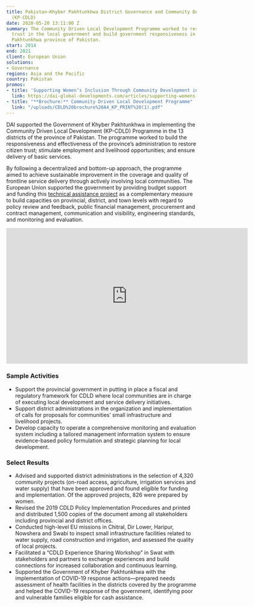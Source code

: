 ```yaml
---
title: Pakistan—Khyber Pakhtunkhwa District Governance and Community Development Programme
  (KP-CDLD)
date: 2020-05-20 13:11:00 Z
summary: The Community Driven Local Development Programme worked to restore community
  trust in the local government and build government responsiveness in the Khyber
  Pakhtunkhwa province of Pakistan.
start: 2014
end: 2021
client: European Union
solutions:
- Governance
regions: Asia and the Pacific
country: Pakistan
promos:
- title: 'Supporting Women’s Inclusion Through Community Development in Pakistan '
  link: https://dai-global-developments.com/articles/supporting-womens-inclusion-through-community-development-in-pakistan
- title: "**Brochure:** Community Driven Local Development Programme"
  link: "/uploads/CDLD%20brochure%20A4_KP_PRINT%20(1).pdf"
---
```


DAI supported the Government of Khyber Pakhtunkhwa in implementing the Community Driven Local Development (KP-CDLD) Programme in the 13 districts of the province of Pakistan. The programme worked to build the responsiveness and effectiveness of the province’s administration to restore citizen trust; stimulate employment and livelihood opportunities; and ensure delivery of basic services. 

By following a decentralized and bottom-up approach, the programme aimed to achieve sustainable improvement in the coverage and quality of frontline service delivery through actively involving local communities. The European Union supported the government by providing budget support and funding this [technical assistance project](http://www.cdldta.pk/) as a complementary measure to build capacities on provincial, district, and town levels with regard to policy review and feedback, public financial management, procurement and contract management, communication and visibility, engineering standards, and monitoring and evaluation.

<iframe src="https://player.vimeo.com/video/420759424" width="640" height="360" frameborder="0" allow="autoplay; fullscreen" allowfullscreen></iframe>

### Sample Activities

* Support the provincial government in putting in place a fiscal and regulatory framework for CDLD where local communities are in charge of executing local development and service delivery initiatives.
* Support district administrations in the organization and implementation of calls for proposals for communities’ small infrastructure and livelihood projects.
* Develop capacity to operate a comprehensive monitoring and evaluation system including a tailored management information system to ensure evidence-based policy formulation and strategic planning for local development.

### Select Results

* Advised and supported district administrations in the selection of 4,320 community projects (on-road access, agriculture, irrigation services and water supply) that have been approved and found eligible for funding and implementation. Of the approved projects, 826 were prepared by women.
* Revised the 2019 CDLD Policy Implementation Procedures and printed and distributed 1,500 copies of the document among all stakeholders including provincial and district offices.
* Conducted high-level EU missions in Chitral, Dir Lower, Haripur, Nowshera and Swabi to inspect small infrastructure facilities related to water supply, road construction and irrigation, and assessed the quality of local projects. 
* Facilitated a “CDLD Experience Sharing Workshop” in Swat with stakeholders and partners to exchange experiences and build connections for increased collaboration and continuous learning.
* Supported the Government of Khyber Pakhtunkhwa with the implementation of COVID-19 response actions—prepared needs assessment of health facilities in the districts covered by the programme and helped the COVID-19 response of the government, identifying poor and vulnerable families eligible for cash assistance.